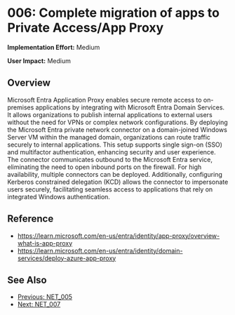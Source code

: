 ﻿# 006: Complete migration of apps to Private Access/App Proxy

**Implementation Effort:** Medium 

**User Impact:** Medium 

## Overview


Microsoft Entra Application Proxy enables secure remote access to on-premises applications by integrating with Microsoft Entra Domain Services. It allows organizations to publish internal applications to external users without the need for VPNs or complex network configurations. By deploying the Microsoft Entra private network connector on a domain-joined Windows Server VM within the managed domain, organizations can route traffic securely to internal applications. This setup supports single sign-on (SSO) and multifactor authentication, enhancing security and user experience. The connector communicates outbound to the Microsoft Entra service, eliminating the need to open inbound ports on the firewall. For high availability, multiple connectors can be deployed. Additionally, configuring Kerberos constrained delegation (KCD) allows the connector to impersonate users securely, facilitating seamless access to applications that rely on integrated Windows authentication.

## Reference
* https://learn.microsoft.com/en-us/entra/identity/app-proxy/overview-what-is-app-proxy
* https://learn.microsoft.com/en-us/entra/identity/domain-services/deploy-azure-app-proxy

## See Also
- [Previous: NET_005](NET_005.md)
- [Next: NET_007](NET_007.md)
